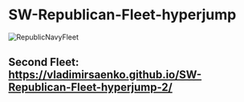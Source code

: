 # SW-Republican-Fleet-hyperjump

![RepublicNavyFleet](https://user-images.githubusercontent.com/56477695/115123728-08360b80-9fc7-11eb-9627-052630c71aab.png)

## Second Fleet: https://vladimirsaenko.github.io/SW-Republican-Fleet-hyperjump-2/ 
